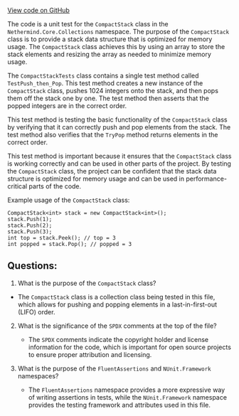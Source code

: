 [View code on GitHub](https://github.com/nethermindeth/nethermind/Nethermind.Core.Test/Collections/CompactStackTests.cs)

The code is a unit test for the `CompactStack` class in the `Nethermind.Core.Collections` namespace. The purpose of the `CompactStack` class is to provide a stack data structure that is optimized for memory usage. The `CompactStack` class achieves this by using an array to store the stack elements and resizing the array as needed to minimize memory usage.

The `CompactStackTests` class contains a single test method called `TestPush_then_Pop`. This test method creates a new instance of the `CompactStack` class, pushes 1024 integers onto the stack, and then pops them off the stack one by one. The test method then asserts that the popped integers are in the correct order.

This test method is testing the basic functionality of the `CompactStack` class by verifying that it can correctly push and pop elements from the stack. The test method also verifies that the `TryPop` method returns elements in the correct order.

This test method is important because it ensures that the `CompactStack` class is working correctly and can be used in other parts of the project. By testing the `CompactStack` class, the project can be confident that the stack data structure is optimized for memory usage and can be used in performance-critical parts of the code.

Example usage of the `CompactStack` class:

```
CompactStack<int> stack = new CompactStack<int>();
stack.Push(1);
stack.Push(2);
stack.Push(3);
int top = stack.Peek(); // top = 3
int popped = stack.Pop(); // popped = 3
```
## Questions: 
 1. What is the purpose of the `CompactStack` class?
   - The `CompactStack` class is a collection class being tested in this file, which allows for pushing and popping elements in a last-in-first-out (LIFO) order.

2. What is the significance of the `SPDX` comments at the top of the file?
   - The `SPDX` comments indicate the copyright holder and license information for the code, which is important for open source projects to ensure proper attribution and licensing.

3. What is the purpose of the `FluentAssertions` and `NUnit.Framework` namespaces?
   - The `FluentAssertions` namespace provides a more expressive way of writing assertions in tests, while the `NUnit.Framework` namespace provides the testing framework and attributes used in this file.
